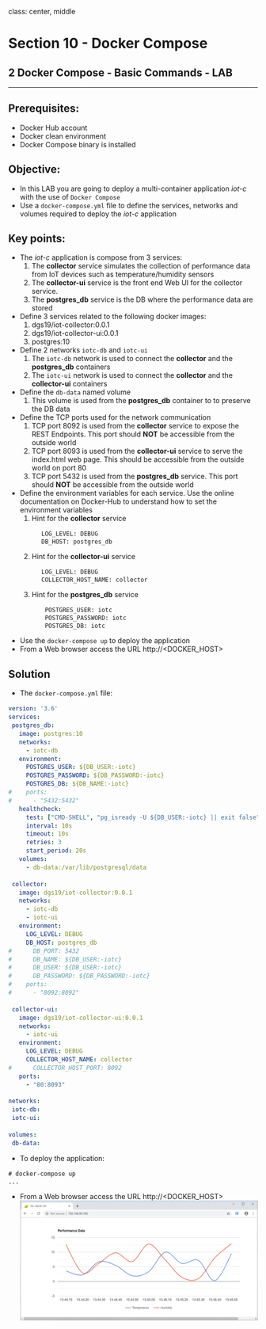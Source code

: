 class: center, middle
# Section 10 - Docker Compose
## 2 Docker Compose - Basic Commands - LAB

---

## Prerequisites:
 - Docker Hub account
 - Docker clean environment
 - Docker Compose binary is installed   
 
## Objective:
 - In this LAB you are going to deploy a multi-container application *iot-c* with the use of `Docker Compose`
 - Use a `docker-compose.yml` file to define the services, networks and volumes required to deploy the *iot-c* application   
  
## Key points:
 - The *iot-c* application is compose from 3 services:
    1. The **collector** service simulates the collection of performance data from IoT devices such as temperature/humidity sensors  
    2. The **collector-ui** service is the front end Web UI for the collector service.
    3. The **postgres_db** service is the DB where the performance data are stored
 - Define 3 services related to the following docker images:
    1. dgs19/iot-collector:0.0.1
    2. dgs19/iot-collector-ui:0.0.1
    3. postgres:10
 - Define 2 networks `iotc-db` and `iotc-ui`
    1. The `iotc-db` network is used to connect the **collector** and the **postgres_db** containers
    2. The `iotc-ui` network is used to connect the **collector** and the **collector-ui** containers
 - Define the `db-data` named volume 
    1. This volume is used from  the **postgres_db** container to to preserve the DB data  
 - Define the TCP ports used for the network communication
    1. TCP port 8092 is used from the **collector** service to expose the REST Endpoints. This port should **NOT** be accessible from the outside world 
    2. TCP port 8093 is used from the **collector-ui** service to serve the index.html web page. This should be accessible from the outside world on port 80     
    3. TCP port 5432 is used from the **postgres_db** service. This port should **NOT** be accessible from the outside world
 - Define the environment variables for each service. Use the online documentation on Docker-Hub to understand how to set the environment variables
   1. Hint for the **collector** service
   ```console
         LOG_LEVEL: DEBUG
         DB_HOST: postgres_db
   ```
   2. Hint for the **collector-ui** service
   ```console
         LOG_LEVEL: DEBUG
         COLLECTOR_HOST_NAME: collector
   ```
   3. Hint for the **postgres_db** service
   ```console
          POSTGRES_USER: iotc
          POSTGRES_PASSWORD: iotc
          POSTGRES_DB: iotc
   ```
 - Use the `docker-compose up` to deploy the application
 - From a Web browser access the URL http://<DOCKER_HOST>    
   
## Solution
 - The `docker-compose.yml` file:
 ```yml
version: '3.6'
services:
  postgres_db:
    image: postgres:10
    networks:
      - iotc-db
    environment:
      POSTGRES_USER: ${DB_USER:-iotc}
      POSTGRES_PASSWORD: ${DB_PASSWORD:-iotc}
      POSTGRES_DB: ${DB_NAME:-iotc}
#    ports:
#      - "5432:5432"
    healthcheck:
      test: ["CMD-SHELL", "pg_isready -U ${DB_USER:-iotc} || exit false"]
      interval: 10s
      timeout: 10s
      retries: 3
      start_period: 20s
    volumes:
      - db-data:/var/lib/postgresql/data

  collector:
    image: dgs19/iot-collector:0.0.1
    networks:
      - iotc-db
      - iotc-ui
    environment:
      LOG_LEVEL: DEBUG
      DB_HOST: postgres_db
#      DB_PORT: 5432
#      DB_NAME: ${DB_USER:-iotc}
#      DB_USER: ${DB_USER:-iotc}
#      DB_PASSWORD: ${DB_PASSWORD:-iotc}
#    ports:
#      - "8092:8092"

  collector-ui:
    image: dgs19/iot-collector-ui:0.0.1
    networks:
      - iotc-ui
    environment:
      LOG_LEVEL: DEBUG
      COLLECTOR_HOST_NAME: collector
#      COLLECTOR_HOST_PORT: 8092
    ports:
      - "80:8093"

networks:
  iotc-db:
  iotc-ui:

volumes:
  db-data:

 ```
 - To deploy the application:
 ```console
# docker-compose up
...
 ```
 - From a Web browser access the URL http://<DOCKER_HOST>
![](../docs/images/D_S10_L02_collector-ui_web_page.png) 